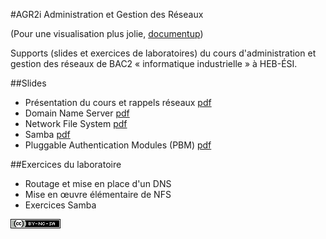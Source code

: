 #AGR2i Administration et Gestion des Réseaux

(Pour une visualisation plus jolie, [documentup](http://documentup.com/pbettens/AGR2i-Slides))

Supports (slides et exercices de laboratoires) du cours d'administration et
gestion des réseaux de BAC2 «&nbsp;informatique industrielle&nbsp;» à HEB-ÉSI.

##Slides

* Présentation du cours et rappels réseaux [pdf](slides/agr2i-présentation.pdf)
* Domain Name Server [pdf](slides/agr2i-dns.pdf)
* Network File System [pdf](slides/agr2i-nfs.pdf)
* Samba [pdf](slides/agr2i-samba.pdf)
* Pluggable Authentication Modules (PBM) [pdf](slides/agr2i-pam.pdf)

##Exercices du laboratoire

* Routage et mise en place d'un DNS 
* Mise en œuvre élémentaire de NFS
* Exercices Samba



[![CC](cc-by-nc-sa-80x15.png)](http://creativecommons.org/licenses/by-nc-sa/4.0/deed.fr)

